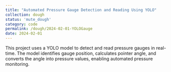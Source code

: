 ```yaml
---
title: "Automated Pressure Gauge Detection and Reading Using YOLO"
collection: dough
status: 'mute_dough'
category: code
permalink: /dough/2024-02-01-YOLOGauge
date: 2024-02-01
---
```


This project uses a YOLO model to detect and read pressure gauges in real-time. The model identifies gauge position, calculates pointer angle, and converts the angle into pressure values, enabling automated pressure monitoring.
